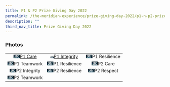 ```yaml
---
title: P1 & P2 Prize Giving Day 2022
permalink: /the-meridian-experience/prize-giving-day-2022/p1-n-p2-prize-giving-day-2022/
description: ""
third_nav_title: Prize Giving Day 2022
---
```

<h3>Photos</h3>

<table style="width:100%">
	<tr>
        <td style="text-align:center"><a href="https://photos.google.com/u/1/share/AF1QipNfDmkUL4pRMjl8-foS1kgAKwkXqsU_De_9c-LrKZJN5jpH7hZe3KrhVN6Qs09ClA/photo/AF1QipOv3qtLSOGJYWjXEUe_jx4k7dpKhmcHFtvJ8VyI?key=cm5lamlTNGtEZlREMTVscTRSaTAxVkdxZnlnY0VB">
					<img src="/images/The%20Meridian%20Experience/2022%20Prize%20Giving%20Day/P1%20to%20P2%20Prize%20Giving%202022/1CA.jpg" width="20">P1 Care</a></td>
        <td style="text-align:center"><a href="https://photos.google.com/u/1/share/AF1QipOaqCNssjpphIzBdwLOBXHckqAKc22N_-cNRHo8suwBq7aurQlVS5tEShXiA7JbFw/photo/AF1QipO5mTmFvahy2N4Uunpf79HWE1xny0BoN0tEKCbT?key=YmstMjYtaHJUZE1fNVZPUHFQaFQtRXFpdWF2UUVR">
	<img src="/images/The%20Meridian%20Experience/2022%20Prize%20Giving%20Day/P1%20to%20P2%20Prize%20Giving%202022/1IN.jpg" width="10">P1 Integrity</a></td>
        <td style="text-align:center">
	<img src="/images/The%20Meridian%20Experience/2022%20Prize%20Giving%20Day/P1%20to%20P2%20Prize%20Giving%202022/1RS.jpg" width="20">P1 Resilience</td>
    </tr>
    <tr>
        <td style="text-align:center">
					<img src="/images/The%20Meridian%20Experience/2022%20Prize%20Giving%20Day/P1%20to%20P2%20Prize%20Giving%202022/1TW.jpg" width="20">P1 Teamwork</td>
        <td style="text-align:center">
					<img src="/images/The%20Meridian%20Experience/2022%20Prize%20Giving%20Day/P1%20to%20P2%20Prize%20Giving%202022/1RS.jpg" width="20">P1 Resilience</td>
        <td style="text-align:center">
					<img src="/images/The%20Meridian%20Experience/2022%20Prize%20Giving%20Day/P1%20to%20P2%20Prize%20Giving%202022/2CA.jpg" width="20">P2 Care</td>
    </tr>
	<tr>
        <td style="text-align:center">
					<img src="/images/The%20Meridian%20Experience/2022%20Prize%20Giving%20Day/P1%20to%20P2%20Prize%20Giving%202022/2IN.jpg" width="20">P2 Integrity</td>
        <td style="text-align:center">
					<img src="/images/The%20Meridian%20Experience/2022%20Prize%20Giving%20Day/P1%20to%20P2%20Prize%20Giving%202022/2RS.jpg" width="20">P2 Resilience</td>
        <td style="text-align:center">
					<img src="/images/The%20Meridian%20Experience/2022%20Prize%20Giving%20Day/P1%20to%20P2%20Prize%20Giving%202022/2RT.jpg" width="20">P2 Respect</td>
    </tr>
	<tr>
        <td style="text-align:center">
					<img src="/images/The%20Meridian%20Experience/2022%20Prize%20Giving%20Day/P1%20to%20P2%20Prize%20Giving%202022/2TW.jpg" width="20">P2 Teamwork</td>
        <td></td>
        <td></td>
    </tr>
</table>